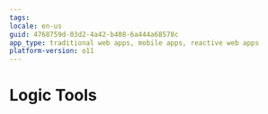 ```yaml
---
tags: 
locale: en-us
guid: 4768759d-03d2-4a42-b408-6a444a68578c
app_type: traditional web apps, mobile apps, reactive web apps
platform-version: o11
---
```


# Logic Tools
